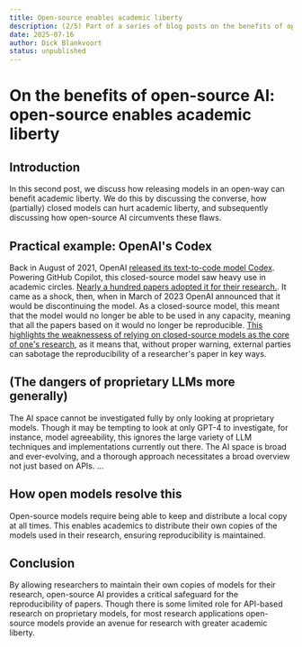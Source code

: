 ```yaml
---
title: Open-source enables academic liberty
description: (2/5) Part of a series of blog posts on the benefits of open-source AI.
date: 2025-07-16
author: Dick Blankvoort
status: unpublished
---
```

# On the benefits of open-source AI: open-source enables academic liberty
<author :author="author"></author>

## Introduction
In this second post, we discuss how releasing models in an open-way can benefit academic liberty. We do this by discussing the converse, how (partially) closed models can hurt academic liberty, and subsequently discussing how open-source AI circumvents these flaws.

## Practical example: OpenAI's Codex
Back in August of 2021, OpenAI [released its text-to-code model Codex](https://openai.com/index/openai-codex/). Powering GitHub Copilot, this closed-source model saw heavy use in academic circles. [Nearly a hundred papers adopted it for their research.](https://www.aisnakeoil.com/p/openais-policies-hinder-reproducible). It came as a shock, then, when in March of 2023 OpenAI announced that it would be discontinuing the model. As a closed-source model, this meant that the model would no longer be able to be used in any capacity, meaning that all the papers based on it would no longer be reproducible. [This highlights the weaknessess of relying on closed-source models as the core of one's research](https://www.nature.com/articles/s42256-023-00783-6), as it means that, without proper warning, external parties can sabotage the reproducibility of a researcher's paper in key ways.
<!-- TODO very matter-of-fact. Improve flow. -->

## (The dangers of proprietary LLMs more generally)
The AI space cannot be investigated fully by only looking at proprietary models. Though it may be tempting to look at only GPT-4 to investigate, for instance, model agreeability, this ignores the large variety of LLM techniques and implementations currently out there. The AI space is broad and ever-evolving, and a thorough approach necessitates a broad overview not just based on APIs. ...

## How open models resolve this
Open-source models require being able to keep and distribute a local copy at all times. This enables academics to distribute their own copies of the models used in their research, ensuring reproducibility is maintained.

## Conclusion
By allowing researchers to maintain their own copies of models for their research, open-source AI provides a critical safeguard for the reproducibility of papers. Though there is some limited role for API-based research on proprietary models, for most research applications open-source models provide an avenue for research with greater academic liberty.